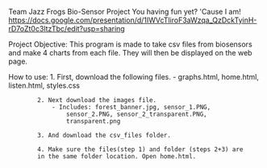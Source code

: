 Team Jazz Frogs Bio-Sensor Project
	You having fun yet? 'Cause I am!
	https://docs.google.com/presentation/d/1IWVcTliroF3aWzqa_QzDckTyinH-rD7oZt0c3ltzTbc/edit?usp=sharing

Project Objective: This program is made to take csv files from 
				biosensors and make 4 charts from each file.
				They will then be displayed on the web page.

How to use: 1. First, download the following files.
				- graphs.html, home.html, listen.html, styles.css
				
			2. Next download the images file.
				- Includes: forest_banner.jpg, sensor_1.PNG, 
					sensor_2.PNG, sensor_2_transparent.PNG, 
					transparent.png
			
			3. And download the csv_files folder.
			
			4. Make sure the files(step 1) and folder (steps 2+3) are 
			in the same folder location. Open home.html.
